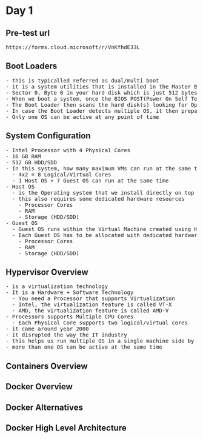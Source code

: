 # Day 1

## Pre-test url
<pre>
https://forms.cloud.microsoft/r/VnKfhdE33L  
</pre>  


## Boot Loaders
<pre>
- this is typicalled referred as dual/multi boot
- it is a system utilities that is installed in the Master Boot Record(MBR)
- Sector 0, Byte 0 in your hard disk which is just 512 bytes
- When we boot a system, once the BIOS POST(Power On Self Test) completes, the BIOS will instruct the CPU to run the Boot Loader
- The Boot Loader then scans the hard disk(s) looking for Operating Systems
- In case the Boot Loader detects multiple OS, it then prepares a menu and gives us options to choose the OS you wish to boot into
- Only one OS can be active at any point of time
</pre>  

## System Configuration
<pre>
- Intel Processor with 4 Physical Cores
- 16 GB RAM
- 512 GB HDD/SDD
- In this system, how many maximum VMs can run at the same time?
  - 4x2 = 8 Logical/Virtual Cores
  - 1 Host OS + 7 Guest OS can run at the same time
- Host OS
  - is the Operating system that we install directly on top of the Hardware
  - this also requires some dedicated hardware resources
    - Processor Cores
    - RAM
    - Storage (HDD/SDD)
- Guest OS
  - Guest OS runs within the Virtual Machine created using Hypervisor softwares
  - Each Guest OS has to be allocated with dedicated hardware resources
    - Processor Cores
    - RAM
    - Storage (HDD/SDD)
</pre>  

## Hypervisor Overview
<pre>
- is a virtualization technology
- It is a Hardware + Software Technology
  - You need a Processor that supports Virtualization
  - Intel, the virtualization feature is called VT-X
  - AMD, the virtualization feature is called AMD-V
- Processors supports Multiple CPU Cores
  - Each Physical Core supports two logical/virtual cores 
- it came around year 2000
- it disrupted the way the IT industry 
- this helps us run multiple OS in a single machine side by side
- more than one OS can be active at the same time
</pre>

## Containers Overview

## Docker Overview

## Docker Alternatives

## Docker High Level Architecture
